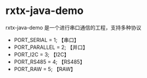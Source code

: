 # rxtx-java-demo
rxtx-java-demo 是一个进行串口通信的工程，支持多种协议
*  PORT_SERIAL = 1; 【串口】
*  PORT_PARALLEL = 2; 【并口】
*  PORT_I2C = 3; 【I2C】
*  PORT_RS485 = 4; 【RS485】
*  PORT_RAW = 5; 【RAW】

